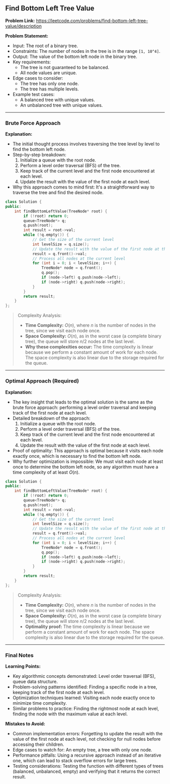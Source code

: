 ## Find Bottom Left Tree Value

**Problem Link:** https://leetcode.com/problems/find-bottom-left-tree-value/description

**Problem Statement:**
- Input: The root of a binary tree.
- Constraints: The number of nodes in the tree is in the range `[1, 10^4]`.
- Output: The value of the bottom left node in the binary tree.
- Key requirements: 
  - The tree is not guaranteed to be balanced.
  - All node values are unique.
- Edge cases to consider:
  - The tree has only one node.
  - The tree has multiple levels.
- Example test cases:
  - A balanced tree with unique values.
  - An unbalanced tree with unique values.

---

### Brute Force Approach

**Explanation:**
- The initial thought process involves traversing the tree level by level to find the bottom left node.
- Step-by-step breakdown:
  1. Initialize a queue with the root node.
  2. Perform a level order traversal (BFS) of the tree.
  3. Keep track of the current level and the first node encountered at each level.
  4. Update the result with the value of the first node at each level.
- Why this approach comes to mind first: It's a straightforward way to traverse the tree and find the desired node.

```cpp
class Solution {
public:
    int findBottomLeftValue(TreeNode* root) {
        if (!root) return 0;
        queue<TreeNode*> q;
        q.push(root);
        int result = root->val;
        while (!q.empty()) {
            // Get the size of the current level
            int levelSize = q.size();
            // Update the result with the value of the first node at this level
            result = q.front()->val;
            // Process all nodes at the current level
            for (int i = 0; i < levelSize; i++) {
                TreeNode* node = q.front();
                q.pop();
                if (node->left) q.push(node->left);
                if (node->right) q.push(node->right);
            }
        }
        return result;
    }
};
```

> Complexity Analysis:
> - **Time Complexity:** $O(n)$, where $n$ is the number of nodes in the tree, since we visit each node once.
> - **Space Complexity:** $O(n)$, as in the worst case (a complete binary tree), the queue will store $n/2$ nodes at the last level.
> - **Why these complexities occur:** The time complexity is linear because we perform a constant amount of work for each node. The space complexity is also linear due to the storage required for the queue.

---

### Optimal Approach (Required)

**Explanation:**
- The key insight that leads to the optimal solution is the same as the brute force approach: performing a level order traversal and keeping track of the first node at each level.
- Detailed breakdown of the approach:
  1. Initialize a queue with the root node.
  2. Perform a level order traversal (BFS) of the tree.
  3. Keep track of the current level and the first node encountered at each level.
  4. Update the result with the value of the first node at each level.
- Proof of optimality: This approach is optimal because it visits each node exactly once, which is necessary to find the bottom left node.
- Why further optimization is impossible: We must visit each node at least once to determine the bottom left node, so any algorithm must have a time complexity of at least $O(n)$.

```cpp
class Solution {
public:
    int findBottomLeftValue(TreeNode* root) {
        if (!root) return 0;
        queue<TreeNode*> q;
        q.push(root);
        int result = root->val;
        while (!q.empty()) {
            // Get the size of the current level
            int levelSize = q.size();
            // Update the result with the value of the first node at this level
            result = q.front()->val;
            // Process all nodes at the current level
            for (int i = 0; i < levelSize; i++) {
                TreeNode* node = q.front();
                q.pop();
                if (node->left) q.push(node->left);
                if (node->right) q.push(node->right);
            }
        }
        return result;
    }
};
```

> Complexity Analysis:
> - **Time Complexity:** $O(n)$, where $n$ is the number of nodes in the tree, since we visit each node once.
> - **Space Complexity:** $O(n)$, as in the worst case (a complete binary tree), the queue will store $n/2$ nodes at the last level.
> - **Optimality proof:** The time complexity is linear because we perform a constant amount of work for each node. The space complexity is also linear due to the storage required for the queue.

---

### Final Notes

**Learning Points:**
- Key algorithmic concepts demonstrated: Level order traversal (BFS), queue data structure.
- Problem-solving patterns identified: Finding a specific node in a tree, keeping track of the first node at each level.
- Optimization techniques learned: Visiting each node exactly once to minimize time complexity.
- Similar problems to practice: Finding the rightmost node at each level, finding the node with the maximum value at each level.

**Mistakes to Avoid:**
- Common implementation errors: Forgetting to update the result with the value of the first node at each level, not checking for null nodes before accessing their children.
- Edge cases to watch for: An empty tree, a tree with only one node.
- Performance pitfalls: Using a recursive approach instead of an iterative one, which can lead to stack overflow errors for large trees.
- Testing considerations: Testing the function with different types of trees (balanced, unbalanced, empty) and verifying that it returns the correct result.